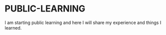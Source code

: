 # PUBLIC-LEARNING
I am starting public learning and here I will share my experience and things I learned.
